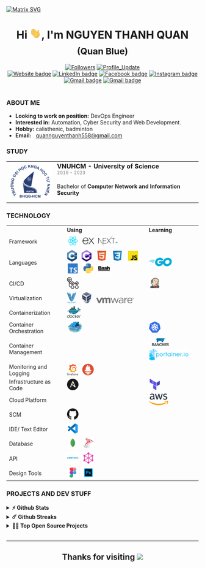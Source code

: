 [![Matrix SVG](https://raw.githubusercontent.com/rodrigograca31/rodrigograca31/master/matrix.svg)](https://github.com/QuanBlue)

<h1 align="center">
    Hi <img src="./assets/Hi.gif" width="30px">, I'm <b>NGUYEN THANH QUAN</b> 
    <sub>(Quan Blue)</sub>
</h1>

<div align="center"> 
    <a href="https://github.com/QuanBlue?tab=followers"><img alt="Followers" src="https://img.shields.io/github/followers/QuanBlue?color=4C1&logo=github"></a>
    <a href="https://github.com/QuanBlue/QuanBlue" target="_blank"><img alt="Profile_Update" src="https://img.shields.io/github/last-commit/QuanBlue/QuanBlue?label=Profile%20update&style=fflat-square"></a>
</div>

<div align="center">
    <a href="https://quanblue.netlify.app/"><img alt="Website badge" src="https://img.shields.io/badge/Website-EC8B00?logo=google-chrome&logoColor=white"></a>
    <a href="https://linkedin.com/in/quanblue"><img alt="LinkedIn badge" src="https://img.shields.io/badge/-LinkedIn-0077B5?logo=Linkedin&logoColor=white"></a>
    <a href="https://www.facebook.com/QuanBlueee/"><img alt="Facebook badge" src="https://img.shields.io/badge/Facebook-1877F2?logo=facebook&logoColor=white"></a>
    <a href="https://www.instagram.com/quanblueee/"><img alt="Instagram badge" src="https://img.shields.io/badge/Instagram-D12E7D?logo=instagram&logoColor=white"></a>
    <a href="[mailto:quannguyenthanh558@gmail.com](https://www.youtube.com/channel/UCALhAytLBhmG2un43YxU4mw)"><img alt="Gmail badge" src="https://img.shields.io/badge/Youtube-FF0000?logo=Youtube&logoColor=white"></a>
    <a href="mailto:quannguyenthanh558@gmail.com"><img alt="Gmail badge" src="https://img.shields.io/badge/Gmail-E34133?logo=gmail&logoColor=white"></a>
</div>
<br>

### ABOUT ME

- **Looking to work on position:** DevOps Engineer
- **Interested in:** Automation, Cyber Security and Web Development.
- **Hobby:** calisthenic, badminton
- **Email:** &nbsp; <a href="mailto:quannguyenthanh558@gmail.com" target="_blank">quannguyenthanh558@gmail.com</a>

### STUDY

<table style="border-collapse: collapse;">
    <tr>
        <td align="center">
            <img src="./assets/hcmus-logo.png" alt="hcmus logo" width="120px">
        </td>
        <td>
            <h3 style="margin: 0;">VNUHCM - University of Science</h3> 
            <sup style="color: gray;">2019 - 2023</sup>
            <p>Bachelor of <b>Computer Network and Information Security</b></p>
        </td>
    </tr>
</table>

### TECHNOLOGY

<table>
    <tr>
        <td></td>
        <td><b>Using</b></td>
        <td><b>Learning</b></td>
    </tr>
    <tr>
        <td>Framework</td>
        <td>
            <img src="./assets/technology/reactjs.svg" height="30px" alt="reactjs" title="React JS"/>
            &nbsp;
            <img src="./assets/technology/expressjs.svg" height="30px" alt="expressjs" title="Express JS"/>
            &nbsp;
            <img src="./assets/technology/nextjs.svg" height="30px" alt="nextjs" title="Next JS"/>
        </td>
        <td></td>
    </tr>
    <tr>
        <td>Languages</td>
        <td>
            <img src="./assets/technology/c_plus_plus.svg" height="30px" alt="C/C++" title="C/C++"/>
            &nbsp;
            <img src="./assets/technology/c_sharp.svg" height="30px" alt="C#" title="C#"/>
            &nbsp;
            <img src="./assets/technology/html.svg" height="30px" alt="html" title="HTML"/>
            &nbsp;
            <img src="./assets/technology/css.svg" height="30px" alt="css" title="CSS"/>
            &nbsp;
            <img src="./assets/technology/javascript.svg" height="30px" alt="javascript" title="Javascript"/>
            &nbsp;
            <img src="./assets/technology/typescript.svg" height="30px" alt="typescript" title="Typescript"/>
            &nbsp;
            <img src="./assets/technology/python.svg" height="30px" alt="python" title="Python"/>
             &nbsp;
            <img src="./assets/technology/bash_script.svg" height="30px" alt="Shell-script" title="Shell-script"/>
        </td>
        <td>
            <img src="./assets/technology/golang.svg" height="30px" alt="Go" title="Go"/>
        </td>
    </tr>
    <tr>
        <td>CI/CD</td>
        <td>
            <img src="./assets/technology/github_actions.svg" height="30px" alt="github_actions" title="Github Actions"/>
        </td>
        <td>
            <img src="./assets/technology/jenkins.svg" height="30px" alt="Jenkins" title="Jenkins"/>            
        </td>
    </tr>
     <tr>
        <td>Virtualization</td>
        <td>
            <img src="./assets/technology/vagrant.svg" height="30px" alt="vagrant" title="Vagrant"/>
            &nbsp;
            <img src="./assets/technology/virtualbox.svg" height="30px" alt="virtualbox" title="Virtualbox"/>
            &nbsp;
            <img src="./assets/technology/vmware.svg" height="15px" alt="vmware" title="VMware"/>
        </td>
        <td></td>
    </tr>
    <tr>
        <td>Containerization</td>
        <td>
            <img src="./assets/technology/docker.svg" height="30px" alt="docker" title="Docker"/>
        </td>
        <td></td>
    </tr>
    <tr>
        <td>Container Orchestration</td>
        <td>
            <img src="./assets/technology/docker_swarm.png" height="30px" alt="docker swarm" title="Docker swarm"/>
        </td>
        <td>
            <img src="./assets/technology/kubernetes.svg" height="30px" alt="kubernetes" title="Kubernetes"/>
        </td>
    </tr>
    <tr>
        <td>Container Management</td>
        <td>
        </td>
        <td>
            <img src="./assets/technology/rancher.svg" height="30px" alt="rancher" title="Rancher"/>  
            <img src="./assets/technology/portainer.svg" height="30px" alt="portainer" title="Portainer"/>  
        </td>
    </tr>
     <tr>
        <td>Monitoring and Logging</td>
        <td>
          <img src="./assets/technology/grafana.svg" height="30px" alt="grafana" title="Grafana"/>
            &nbsp;
            <img src="./assets/technology/prometheus.svg" height="30px" alt="prometheus" title="Prometheus"/>
        </td>
        <td></td>
    </tr>
     <tr>
        <td>Infrastructure as Code</td>
        <td>
          <img src="./assets/technology/ansible.svg" height="30px" alt="ansible" title="Ansible"/>
        </td>
        <td>
            <img src="./assets/technology/terraform.svg" height="30px" alt="terraform" title="Terraform"/>
        </td>
    </tr>
         <tr>
        <td>Cloud Platform</td>
        <td>
        </td>
        <td>
            <img src="./assets/technology/aws.svg" height="30px" alt="aws" title="Amazon Web Service"/>
        </td>
    </tr>
    <tr>
        <td>SCM</td>
        <td>
            <img src="./assets/technology/github.svg" height="30px" alt="github" title="Github"/>
            &nbsp;
        </td>
        <td></td>
    </tr>
    <tr>
        <td>IDE/ Text Editor</td>
        <td>
            <img src="./assets/technology/vscode.svg" height="30px" alt="vscode" title="VSCode"/>
            &nbsp;
        </td>
        <td></td>
    </tr>
    <tr>
        <td>Database</td>
        <td>
            <img src="./assets/technology/mongo.svg" height="30px" alt="mongodb" title="MongoDB"/>
            &nbsp;
            <img src="./assets/technology/sql_server.png" height="30px" alt="msSQLserver" title="SQL Server"/>
        </td>
        <td></td>
    </tr>
     <tr>
        <td>API</td>
        <td>
            <img src="./assets/technology/rest_api.png" height="30px" alt="restapi" title="Rest API"/> 
            &nbsp;
            <img src="./assets/technology/graphql.png" height="30px" alt="graphql" title="GraphQL"/>
        </td>
        <td></td>
    </tr>
    <tr>
        <td>Design Tools</td>
        <td>
            <img src="./assets/technology/figma.svg" height="30px" alt="figma" title="Figma"/>
            &nbsp;
            <img src="./assets/technology/photoshop.svg" height="30px" alt="photoshop" title="Photoshop"/>
        </td>
        <td></td>
    </tr>
</table>

### PROJECTS AND DEV STUFF

<details>	
    <summary><b>⚡ Github Stats</b></summary>
    <br />
    <p align="center">
        <a href="https://github.com/QuanBlue">
            <img width="54%" height="180em" src="https://github-readme-stats-eight-theta.vercel.app/api?username=QuanBlue&show_icons=true&hide_border=true&include_all_commits=true&count_private=true" />
            <img width="45%" height="180em" src="https://github-readme-stats-eight-theta.vercel.app/api/top-langs/?username=QuanBlue&exclude_repo=KNN-Image-Classification&show_icons=true&hide_border=true&layout=compact"/>
        </a>
    </p>

</details>

<details>	
  <summary><b>☄️ Github Streaks</b></summary>
  
  <br />
  <img height="180em" src="https://github-readme-streak-stats.herokuapp.com/?user=QuanBlue&hide_border=true" />
</details>

<details>
  <summary><b>🧑‍🚀 Top Open Source Projects</b></summary>
  <br />
<!-- These templates will have you quickly bootstrapping your next project. -->

> **Note:** These projects are not quite actively maintained, but I will try to keep them up to date with new features as much as possible 🌱.
> <br />

  <table>
    <thead align="center">
      <tr border: none;>
        <td><b>💻 Projects</b></td>
        <td><b>🌟 Stars</b></td>
        <td><b>🍴 Forks</b></td>
        <td><b>🐛 Issues</b></td>
        <td><b>🔔 Pull Requests</b></td>
        <td><b>👨‍💻 Language</b></td>
      </tr>
    </thead>
    <tbody>
      <tr>
	      <td><a href="https://github.com/QuanBlue/Portfolio"><b>Portfolio website</b></a></td>
        <td><img alt="Stars" src="https://img.shields.io/github/stars/QuanBlue/Portfolio?&labelColor=343b41"/></td>
        <td><img alt="Forks" src="https://img.shields.io/github/forks/QuanBlue/Portfolio?&labelColor=343b41"/></td>
        <td><img alt="Issues" src="https://img.shields.io/github/issues/QuanBlue/Portfolio?"/></td>
        <td><img alt="Pull Requests" src="https://img.shields.io/github/issues-pr/QuanBlue/Portfolio?"/></td>
        <td><img alt="Language" src="https://img.shields.io/github/languages/top/QuanBlue/Portfolio?"/></td>
      </tr>
      <tr>
	      <td><a href="https://github.com/QuanBlue/chat-grpc"><b>Chat gRPC application</b></a></td>
        <td><img alt="Stars" src="https://img.shields.io/github/stars/QuanBlue/chat-grpc?&labelColor=343b41"/></td>
        <td><img alt="Forks" src="https://img.shields.io/github/forks/QuanBlue/chat-grpc?&labelColor=343b41"/></td>
        <td><img alt="Issues" src="https://img.shields.io/github/issues/QuanBlue/chat-grpc?"/></td>
        <td><img alt="Pull Requests" src="https://img.shields.io/github/issues-pr/QuanBlue/chat-grpc?"/></td>
        <td><img alt="Language" src="https://img.shields.io/github/languages/top/QuanBlue/chat-grpc?"/></td>
      </tr>
      <tr>
	      <td><a href="https://github.com/QuanBlue/tech-automator"><b>Technology automator</b></a></td>
        <td><img alt="Stars" src="https://img.shields.io/github/stars/QuanBlue/tech-automator?&labelColor=343b41"/></td>
        <td><img alt="Forks" src="https://img.shields.io/github/forks/QuanBlue/tech-automator?&labelColor=343b41"/></td>
        <td><img alt="Issues" src="https://img.shields.io/github/issues/QuanBlue/tech-automator?"/></td>
        <td><img alt="Pull Requests" src="https://img.shields.io/github/issues-pr/QuanBlue/tech-automator?"/></td>
        <td><img alt="Language" src="https://img.shields.io/github/languages/top/QuanBlue/tech-automator?"/></td>
      </tr>
      <tr>
	    <td><a href="https://github.com/QuanBlue/tech-cheatsheets"><b>Technology cheat sheets</b></a></td>
        <td><img alt="Stars" src="https://img.shields.io/github/stars/QuanBlue/tech-cheatsheets?&labelColor=343b41"/></td>
        <td><img alt="Forks" src="https://img.shields.io/github/forks/QuanBlue/tech-cheatsheets?&labelColor=343b41"/></td>
        <td><img alt="Issues" src="https://img.shields.io/github/issues/QuanBlue/tech-cheatsheets?"/></td>
        <td><img alt="Pull Requests" src="https://img.shields.io/github/issues-pr/QuanBlue/tech-cheatsheets?"/></td>
        <td><img alt="Language" src="https://img.shields.io/github/languages/top/QuanBlue/tech-cheatsheets?"/></td>
      </tr>
      <tr>
	    <td><a href="https://github.com/QuanBlue/ansible-web-app-deployment"><b>Ansible auto deploy Web application</b></a></td>
        <td><img alt="Stars" src="https://img.shields.io/github/stars/QuanBlue/ansible-web-app-deployment?&labelColor=343b41"/></td>
        <td><img alt="Forks" src="https://img.shields.io/github/forks/QuanBlue/ansible-web-app-deployment?&labelColor=343b41"/></td>
        <td><img alt="Issues" src="https://img.shields.io/github/issues/QuanBlue/ansible-web-app-deployment?"/></td>
        <td><img alt="Pull Requests" src="https://img.shields.io/github/issues-pr/QuanBlue/ansible-web-app-deployment?"/></td>
        <td><img alt="Language" src="https://img.shields.io/github/languages/top/QuanBlue/ansible-web-app-deployment?"/></td>
      </tr>
      <tr>
	    <td><a href="https://github.com/QuanBlue/linux-auto-setup"><b>Linux auto setup</b></a></td>
        <td><img alt="Stars" src="https://img.shields.io/github/stars/QuanBlue/linux-auto-setup?&labelColor=343b41"/></td>
        <td><img alt="Forks" src="https://img.shields.io/github/forks/QuanBlue/linux-auto-setup?&labelColor=343b41"/></td>
        <td><img alt="Issues" src="https://img.shields.io/github/issues/QuanBlue/linux-auto-setup?"/></td>
        <td><img alt="Pull Requests" src="https://img.shields.io/github/issues-pr/QuanBlue/linux-auto-setup?"/></td>
        <td><img alt="Language" src="https://img.shields.io/github/languages/top/QuanBlue/linux-auto-setup?"/></td>
      </tr>
       <tr>
	      <td><a href="https://github.com/HCMUS-Project/Gmail Remote Control"><b>Gmail remote control application</b></a></td>
        <td><img alt="Stars" src="https://img.shields.io/github/stars/HCMUS-Project/Gmail-Remote-Control?&labelColor=343b41"/></td>
        <td><img alt="Forks" src="https://img.shields.io/github/forks/HCMUS-Project/Gmail-Remote-Control?&labelColor=343b41"/></td>
        <td><img alt="Issues" src="https://img.shields.io/github/issues/HCMUS-Project/Gmail-Remote-Control?"/></td>
        <td><img alt="Pull Requests" src="https://img.shields.io/github/issues-pr/HCMUS-Project/Gmail-Remote-Control?"/></td>
        <td><img alt="Language" src="https://img.shields.io/github/languages/top/HCMUS-Project/Gmail-Remote-Control?"/></td>
      </tr>
      <tr>
	      <td><a href="https://github.com/HCMUS-Project/Jurassic-Adventure-game"><b>Jurassic Adventure game</b></a></td>
        <td><img alt="Stars" src="https://img.shields.io/github/stars/HCMUS-Project/Jurassic-Adventure-game?&labelColor=343b41"/></td>
        <td><img alt="Forks" src="https://img.shields.io/github/forks/HCMUS-Project/Jurassic-Adventure-game?&labelColor=343b41"/></td>
        <td><img alt="Issues" src="https://img.shields.io/github/issues/HCMUS-Project/Jurassic-Adventure-game?"/></td>
        <td><img alt="Pull Requests" src="https://img.shields.io/github/issues-pr/HCMUS-Project/Jurassic-Adventure-game?"/></td>
        <td><img alt="Language" src="https://img.shields.io/github/languages/top/HCMUS-Project/Jurassic-Adventure-game?"/></td>
      </tr>
      <tr>
	      <td><a href="https://github.com/HCMUS-Project/Safety-application"><b>Safety application</b></a></td>
        <td><img alt="Stars" src="https://img.shields.io/github/stars/HCMUS-Project/Safety-application?&labelColor=343b41"/></td>
        <td><img alt="Forks" src="https://img.shields.io/github/forks/HCMUS-Project/Safety-application?&labelColor=343b41"/></td>
        <td><img alt="Issues" src="https://img.shields.io/github/issues/HCMUS-Project/Safety-application?"/></td>
        <td><img alt="Pull Requests" src="https://img.shields.io/github/issues-pr/HCMUS-Project/Safety-application?"/></td>
        <td><img alt="Language" src="https://img.shields.io/github/languages/top/HCMUS-Project/Safety-application?"/></td>
      </tr>
      <tr>
	      <td><a href="https://github.com/HCMUS-Project/Storage-File-System.git"><b>Storage File System application</b></a></td>
        <td><img alt="Stars" src="https://img.shields.io/github/stars/HCMUS-Project/Storage-File-System?&labelColor=343b41"/></td>
        <td><img alt="Forks" src="https://img.shields.io/github/forks/HCMUS-Project/Storage-File-System?&labelColor=343b41"/></td>
        <td><img alt="Issues" src="https://img.shields.io/github/issues/HCMUS-Project/Storage-File-System?"/></td>
        <td><img alt="Pull Requests" src="https://img.shields.io/github/issues-pr/HCMUS-Project/Storage-File-System?"/></td>
        <td><img alt="Language" src="https://img.shields.io/github/languages/top/HCMUS-Project/Storage-File-System?"/></td>
      </tr>
    </tbody>
  </table>
  <br />
</details>

<br>

---

<div align="center">
    <h2>Thanks for visiting <img height="40" src="https://emoji.gg/assets/emoji/7333-parrotdance.gif"></h2>
</div>
